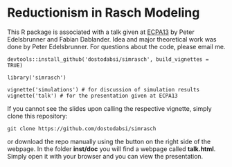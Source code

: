 # Reductionism in Rasch Modeling
This R package is associated with a talk given at [ECPA13](http://www.ecpa13.com/) by Peter Edelsbrunner and Fabian Dablander. Idea and major theoretical work was done by Peter Edelsbrunner. For questions about the code, please email me.

```{r}
devtools::install_github('dostodabsi/simrasch', build_vignettes = TRUE)
```

```{r}
library('simrasch')

vignette('simulations') # for discussion of simulation results
vignette('talk') # for the presentation given at ECPA13
```

If you cannot see the slides upon calling the respective vignette, simply clone this repository:

```{r}
git clone https://github.com/dostodabsi/simrasch
```

or download the repo manually using the button on the right side of the webpage. In the folder **inst/doc** you will find a webpage called **talk.html**. Simply open it with your browser and you can view the presentation.
